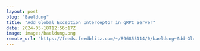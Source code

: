 ```yaml
---
layout: post
blog: "Baeldung"
title: "Add Global Exception Interceptor in gRPC Server"
date: 2024-05-18T12:56:17Z
image: images/baeldung.png
remote_url: "https://feeds.feedblitz.com/~/896855114/0/baeldung~Add-Global-Exception-Interceptor-in-gRPC-Server"
---
```

